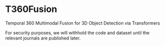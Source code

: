 # T360Fusion
Temporal 360 Multimodal Fusion for 3D Object Detection via Transformers

For security purposes, we will withhold the code and dataset until the relevant journals are published later.
